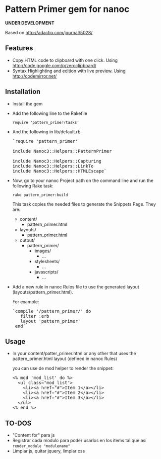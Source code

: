 Pattern Primer gem for nanoc
============================

****UNDER DEVELOPMENT****


Based on http://adactio.com/journal/5028/



Features
--------

- Copy HTML code to clipboard with one click. Using http://code.google.com/p/zeroclipboard/
- Syntax Highlighting and edition with live preview. Using http://codemirror.net/


Installation
----------------------

  - Install the gem

  - Add the following line to the Rakefile
    
    `require 'pattern_primer/tasks'`
  
  - And the following in lib/default.rb
  
    <pre>`require 'pattern_primer'

    include Nanoc3::Helpers::PatternPrimer

    include Nanoc3::Helpers::Capturing
    include Nanoc3::Helpers::LinkTo
    include Nanoc3::Helpers::HTMLEscape`</pre>

  - Now, go to your nanoc Project path on the command line and run the following Rake task:
  
    `rake pattern_primer:build`
  
    This task copies the needed files to generate the Snippets Page.
    They are:
    
      - content/
        - pattern_primer.html
      - layouts/
        - pattern_primer.html
      - output/
        - pattern_primer/
          - images/
            - ...
          - stylesheets/
            - ...
          - javascripts/
            - ...
    
    
  - Add a new rule in nanoc Rules file to use the generated layout (layouts/pattern_primer.html).
    
     For example:
     
     <pre>`compile '/pattern_primer/' do
       filter :erb
       layout 'pattern_primer'
     end`</pre>

        

Usage
-----

  - In your content/patter_primer.html or any other that uses the pattern_primer.html layout (defined in nanoc Rules)
  
    you can use de mod helper to render the snippet:
    
    <pre>&lt;% mod &#x27;mod_list&#x27; do %&gt;
      &lt;ul class=&quot;mod_list&quot;&gt;
        &lt;li&gt;&lt;a href=&quot;#&quot;&gt;Item 1&lt;/a&gt;&lt;/li&gt;
        &lt;li&gt;&lt;a href=&quot;#&quot;&gt;Item 2&lt;/a&gt;&lt;/li&gt;
        &lt;li&gt;&lt;a href=&quot;#&quot;&gt;Item 3&lt;/a&gt;&lt;/li&gt;
      &lt;/ul&gt;
    &lt;% end %&gt;</pre>

    

  
TO-DOS
-----

- "Content for" para js
- Registrar cada modulo para poder usarlos en los items tal que así `render_module "modulename"`
- Limpiar js, quitar jquery, limpiar css
    
    







